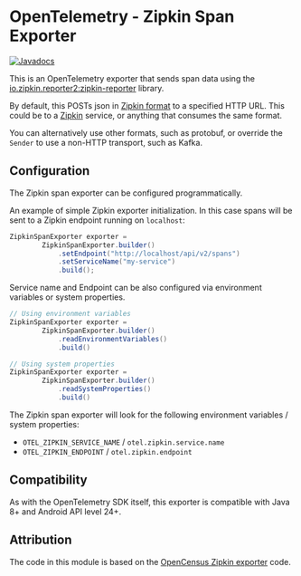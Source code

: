 # OpenTelemetry - Zipkin Span Exporter

[![Javadocs][javadoc-image]][javadoc-url]

This is an OpenTelemetry exporter that sends span data using the [io.zipkin.reporter2:zipkin-reporter](https://github.com/openzipkin/zipkin-reporter-java") library.

By default, this POSTs json in [Zipkin format](https://zipkin.io/zipkin-api/#/default/post_spans) to
a specified HTTP URL. This could be to a [Zipkin](https://zipkin.io) service, or anything that
consumes the same format.

You can alternatively use other formats, such as protobuf, or override the `Sender` to use a non-HTTP transport, such as Kafka.

## Configuration

The Zipkin span exporter can be configured programmatically.

An example of simple Zipkin exporter initialization. In this case
spans will be sent to a Zipkin endpoint running on `localhost`:

```java
ZipkinSpanExporter exporter =
        ZipkinSpanExporter.builder()
            .setEndpoint("http://localhost/api/v2/spans")
            .setServiceName("my-service")
            .build();
```

Service name and Endpoint can be also configured via environment variables or system properties. 

```java
// Using environment variables
ZipkinSpanExporter exporter = 
        ZipkinSpanExporter.builder()
            .readEnvironmentVariables()
            .build()
```

```java
// Using system properties
ZipkinSpanExporter exporter = 
        ZipkinSpanExporter.builder()
            .readSystemProperties()
            .build()
```

The Zipkin span exporter will look for the following environment variables / system properties:
* `OTEL_ZIPKIN_SERVICE_NAME` / `otel.zipkin.service.name`
* `OTEL_ZIPKIN_ENDPOINT` / `otel.zipkin.endpoint`


## Compatibility

As with the OpenTelemetry SDK itself, this exporter is compatible with Java 8+ and Android API level 24+.

## Attribution

The code in this module is based on the [OpenCensus Zipkin exporter][oc-origin] code.

[javadoc-image]: https://www.javadoc.io/badge/io.opentelemetry/opentelemetry-exporter-zipkin.svg
[javadoc-url]: https://www.javadoc.io/doc/io.opentelemetry/opentelemetry-exporter-zipkin
[oc-origin]: https://github.com/census-instrumentation/opencensus-java/
